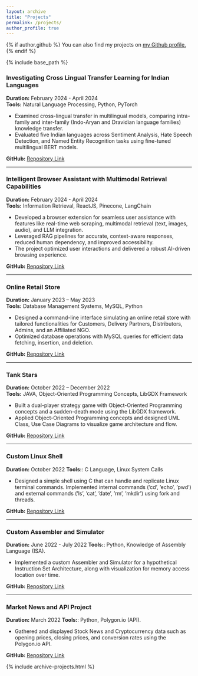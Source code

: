 ```yaml
---
layout: archive
title: "Projects"
permalink: /projects/
author_profile: true
---
```


{% if author.github %}
  You can also find my projects on <u><a href="{{author.github}}">my Github profile</a>.</u>
{% endif %}

{% include base_path %}

### Investigating Cross Lingual Transfer Learning for Indian Languages  
**Duration:** February 2024 - April 2024  
**Tools:** Natural Language Processing, Python, PyTorch  

- Examined cross-lingual transfer in multilingual models, comparing intra-family and inter-family (Indo-Aryan and Dravidian language families) knowledge transfer.  
- Evaluated five Indian languages across Sentiment Analysis, Hate Speech Detection, and Named Entity Recognition tasks using fine-tuned multilingual BERT models.

**GitHub:** [Repository Link](https://github.com/medhahira/CSE556-NLP-Project)

---

### Intelligent Browser Assistant with Multimodal Retrieval Capabilities  
**Duration:** February 2024 - April 2024  
**Tools:** Information Retrieval, ReactJS, Pinecone, LangChain  

- Developed a browser extension for seamless user assistance with features like real-time web scraping, multimodal retrieval (text, images, audio), and LLM integration.  
- Leveraged RAG pipelines for accurate, context-aware responses, reduced human dependency, and improved accessibility.  
- The project optimized user interactions and delivered a robust AI-driven browsing experience.

**GitHub:** [Repository Link](https://github.com/Information-Detrieval/project)

---

### Online Retail Store  
**Duration:** January 2023 – May 2023  
**Tools:** Database Management Systems, MySQL, Python  

- Designed a command-line interface simulating an online retail store with tailored functionalities for Customers, Delivery Partners, Distributors, Admins, and an Affiliated NGO.  
- Optimized database operations with MySQL queries for efficient data fetching, insertion, and deletion.

**GitHub:** [Repository Link](https://github.com/medhahira/OnlineRetailStore)

---

### Tank Stars  
**Duration:** October 2022 – December 2022  
**Tools:** JAVA, Object-Oriented Programming Concepts, LibGDX Framework  

- Built a dual-player strategy game with Object-Oriented Programming concepts and a sudden-death mode using the LibGDX framework.  
- Applied Object-Oriented Programming concepts and designed UML Class, Use Case Diagrams to visualize game architecture and flow.

**GitHub:** [Repository Link](https://github.com/medhahira/Tank-Stars-Game)

---

### Custom Linux Shell 
**Duration:** October 2022
**Tools:**: C Language, Linux System Calls 

- Designed a simple shell using C that can handle and replicate Linux terminal commands. Implemented internal commands (’cd’, ’echo’, ’pwd’) and external commands (’ls’, ’cat’, ’date’, ’rm’, ’mkdir’) using fork and threads.

**GitHub:** [Repository Link](https://github.com/medhahira/Custom-Shell)

---

### Custom Assembler and Simulator
**Duration:** June 2022 - July 2022
**Tools:**: Python, Knowledge of Assembly Language (ISA).

-  Implemented a custom Assembler and Simulator for a hypothetical Instruction Set Architecture, along with visualization for memory access location over time.

**GitHub:** [Repository Link](https://github.com/medhahira/CO_Project)

---

### Market News and API Project
**Duration:** March 2022
**Tools:**: Python, Polygon.io (API).

-  Gathered and displayed Stock News and Cryptocurrency data such as opening prices, closing prices, and conversion rates using the Polygon.io API.

**GitHub:** [Repository Link](https://github.com/medhahira/Market-and-News-API)

{% include archive-projects.html %}
